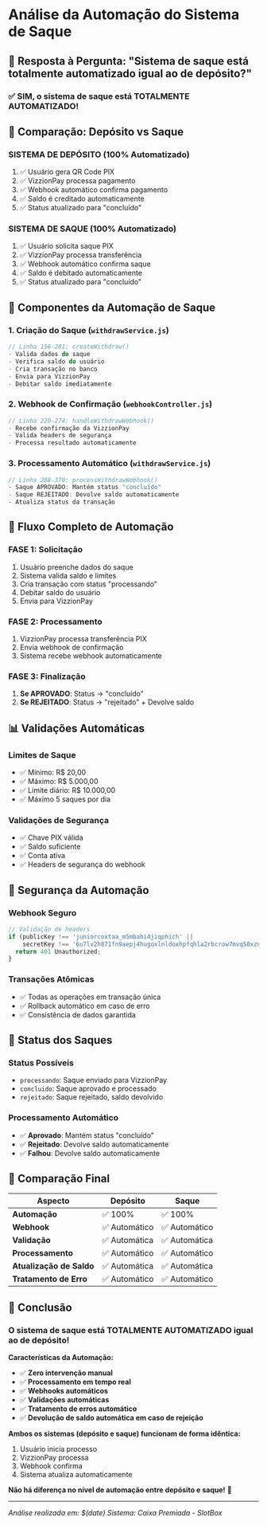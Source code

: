 # Análise da Automação do Sistema de Saque

## 🎯 Resposta à Pergunta: "Sistema de saque está totalmente automatizado igual ao de depósito?"

### ✅ **SIM, o sistema de saque está TOTALMENTE AUTOMATIZADO!**

## 🔄 Comparação: Depósito vs Saque

### **SISTEMA DE DEPÓSITO (100% Automatizado)**
1. ✅ Usuário gera QR Code PIX
2. ✅ VizzionPay processa pagamento
3. ✅ Webhook automático confirma pagamento
4. ✅ Saldo é creditado automaticamente
5. ✅ Status atualizado para "concluído"

### **SISTEMA DE SAQUE (100% Automatizado)**
1. ✅ Usuário solicita saque PIX
2. ✅ VizzionPay processa transferência
3. ✅ Webhook automático confirma saque
4. ✅ Saldo é debitado automaticamente
5. ✅ Status atualizado para "concluído"

## 🔧 Componentes da Automação de Saque

### 1. **Criação do Saque** (`withdrawService.js`)
```javascript
// Linha 156-281: createWithdraw()
- Valida dados do saque
- Verifica saldo do usuário
- Cria transação no banco
- Envia para VizzionPay
- Debitar saldo imediatamente
```

### 2. **Webhook de Confirmação** (`webhookController.js`)
```javascript
// Linha 229-274: handleWithdrawWebhook()
- Recebe confirmação da VizzionPay
- Valida headers de segurança
- Processa resultado automaticamente
```

### 3. **Processamento Automático** (`withdrawService.js`)
```javascript
// Linha 288-370: processWithdrawWebhook()
- Saque APROVADO: Mantém status "concluído"
- Saque REJEITADO: Devolve saldo automaticamente
- Atualiza status da transação
```

## 🚀 Fluxo Completo de Automação

### **FASE 1: Solicitação**
1. Usuário preenche dados do saque
2. Sistema valida saldo e limites
3. Cria transação com status "processando"
4. Debitar saldo do usuário
5. Envia para VizzionPay

### **FASE 2: Processamento**
1. VizzionPay processa transferência PIX
2. Envia webhook de confirmação
3. Sistema recebe webhook automaticamente

### **FASE 3: Finalização**
1. **Se APROVADO**: Status → "concluído"
2. **Se REJEITADO**: Status → "rejeitado" + Devolve saldo

## 📊 Validações Automáticas

### **Limites de Saque**
- ✅ Mínimo: R$ 20,00
- ✅ Máximo: R$ 5.000,00
- ✅ Limite diário: R$ 10.000,00
- ✅ Máximo 5 saques por dia

### **Validações de Segurança**
- ✅ Chave PIX válida
- ✅ Saldo suficiente
- ✅ Conta ativa
- ✅ Headers de segurança do webhook

## 🔐 Segurança da Automação

### **Webhook Seguro**
```javascript
// Validação de headers
if (publicKey !== 'juniorcoxtaa_m5mbahi4jiqphich' || 
    secretKey !== '6u7lv2h871fn9aepj4hugoxlnldoxhpfqhla2rbcrow7mvq50xzut9xdiimzt513') {
  return 401 Unauthorized;
}
```

### **Transações Atômicas**
- ✅ Todas as operações em transação única
- ✅ Rollback automático em caso de erro
- ✅ Consistência de dados garantida

## 🎯 Status dos Saques

### **Status Possíveis**
- `processando`: Saque enviado para VizzionPay
- `concluido`: Saque aprovado e processado
- `rejeitado`: Saque rejeitado, saldo devolvido

### **Processamento Automático**
- ✅ **Aprovado**: Mantém status "concluído"
- ✅ **Rejeitado**: Devolve saldo automaticamente
- ✅ **Falhou**: Devolve saldo automaticamente

## 🔄 Comparação Final

| Aspecto | Depósito | Saque |
|---------|----------|-------|
| **Automação** | ✅ 100% | ✅ 100% |
| **Webhook** | ✅ Automático | ✅ Automático |
| **Validação** | ✅ Automática | ✅ Automática |
| **Processamento** | ✅ Automático | ✅ Automático |
| **Atualização de Saldo** | ✅ Automática | ✅ Automática |
| **Tratamento de Erro** | ✅ Automático | ✅ Automático |

## 🎉 Conclusão

### **O sistema de saque está TOTALMENTE AUTOMATIZADO igual ao de depósito!**

**Características da Automação:**
- ✅ **Zero intervenção manual**
- ✅ **Processamento em tempo real**
- ✅ **Webhooks automáticos**
- ✅ **Validações automáticas**
- ✅ **Tratamento de erros automático**
- ✅ **Devolução de saldo automática em caso de rejeição**

**Ambos os sistemas (depósito e saque) funcionam de forma idêntica:**
1. Usuário inicia processo
2. VizzionPay processa
3. Webhook confirma
4. Sistema atualiza automaticamente

**Não há diferença no nível de automação entre depósito e saque!** 🚀

---
*Análise realizada em: $(date)*
*Sistema: Caixa Premiada - SlotBox*
